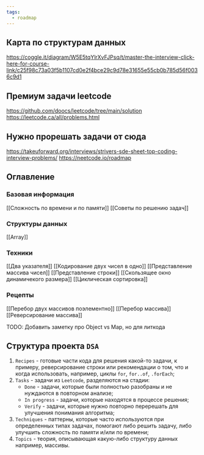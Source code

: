 ```yaml
---
tags:
  - roadmap
---
```

## Карта по структурам данных

https://coggle.it/diagram/W5E5tqYlrXvFJPsq/t/master-the-interview-click-here-for-course-link/c25f98c73a03f5b1107cd0e2f4bce29c9d78e31655e55cb0b785d56f0036c9d1

## Премиум задачи leetcode

https://github.com/doocs/leetcode/tree/main/solution
https://leetcode.ca/all/problems.html

## Нужно прорешать задачи от сюда

https://takeuforward.org/interviews/strivers-sde-sheet-top-coding-interview-problems/
https://neetcode.io/roadmap
## Оглавление
### Базовая информация

[[Сложность по времени и по памяти]]
[[Советы по решению задач]]
### Структуры данных

[[Array]]
### Техники

[[Два указателя]]
[[Кодирование двух чисел в одно]]
[[Представление массива чисел]]
[[Представление строки]]
[[Скользящее окно динамичекого размера]]
[[Циклическая сортировка]]
### Рецепты

[[Перебор двух массивов поэлементно]]
[[Перебор массива]]
[[Реверсирование массива]]

TODO: Добавить заметку про Object vs Map, но для литкода
## Структура проекта `DSA`

1. `Recipes` -  готовые части кода для решения какой-то задачи, к примеру, реверсирование строки или рекомендации о том, что и когда использовать, например, циклы `for`, `for..of`, `.forEach`;
2. `Tasks` - задачи из `Leetcode`, разделяются на стадии:
    - `Done` - задачи, которые были полностью разобраны и не нуждаются в повторном анализе;
    - `In progress` - задачи, которые находятся в процессе решения;
    - `Verify` - задачи, которые нужно повторно перерешать для улучшения понимания алгоритма;
3. `Techniques` - паттерны, которые часто используются при определенных типах задачах, помогают либо решить задачу, либо улучшить сложность по памяти и/или по времени;
4. `Topics` - теория, описывающая какую-либо структуру данных например, массивы.
